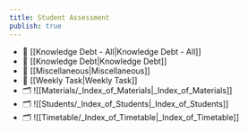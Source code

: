 ```yaml
---
title: Student Assessment
publish: true
---
```


- 📄 [[Knowledge Debt - All|Knowledge Debt - All]]
- 📄 [[Knowledge Debt|Knowledge Debt]]
- 📄 [[Miscellaneous|Miscellaneous]]
- 📄 [[Weekly Task|Weekly Task]]
- 🗂️ ![[Materials/_Index_of_Materials|_Index_of_Materials]]
- 🗂️ ![[Students/_Index_of_Students|_Index_of_Students]]
- 🗂️ ![[Timetable/_Index_of_Timetable|_Index_of_Timetable]]
